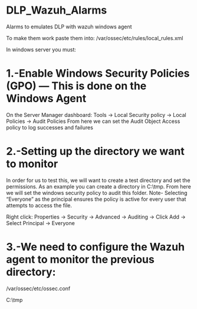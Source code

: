 # DLP_Wazuh_Alarms
Alarms to emulates DLP with wazuh windows agent

To make them work paste them into:
/var/ossec/etc/rules/local_rules.xml


In windows server you must:

# 1.-Enable Windows Security Policies (GPO) — This is done on the Windows Agent
On the Server Manager dashboard:
Tools → Local Security policy → Local Policies → Audit Policies
From here we can set  the Audit Object Access policy to log successes and failures

# 2.-Setting up the directory we want to monitor
In order for us to test this, we will want to create a test directory and set the permissions. As an example you can create a directory in C:\tmp. From here we will set the windows security policy to audit this folder. Note- Selecting “Everyone” as the principal ensures the policy is active for every user that attempts to access the file.

Right click:
Properties → Security → Advanced → Auditing → Click Add → Select Principal → Everyone


# 3.-We need to configure the Wazuh agent to monitor the previous directory:

/var/ossec/etc/ossec.conf

<syscheck>
    <directories check_all="yes" whodata="yes">C:\tmp</directories>
</syscheck>
